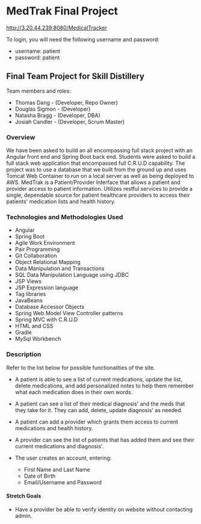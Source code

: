 # MedTrak Final Project
http://3.20.44.239:8080/MedicalTracker

To login, you will need the following username and password:  

* username: patient
* password: patient

## Final Team Project for Skill Distillery

Team members and roles:

* Thomas Dang - (Developer, Repo Owner)
* Douglas Sigmon - (Developer)
* Natasha Bragg - (Developer, DBA)
* Josiah Candler - (Developer, Scrum Master)

### Overview

We have been asked to build an all encompassing full stack project with an Angular front end and Spring Boot back end. Students were asked to build a full stack web application that encompassed full C.R.U.D capability. The project was to use a database that we built from the ground up and uses Tomcat Web Container to run on a local server as well as being deployed to AWS.
MedTrak is a Patient/Provider Interface that allows a patient and provider access to patient information. Utilizes restful services to provide a single, dependable source for patient healthcare providers to access their patients' medication lists and health history.


### Technologies and Methodologies Used
* Angular
* Spring Boot
* Agile Work Environment
* Pair Programming
* Git Collaboration
* Object Relational Mapping
* Data Manipulation and Transactions
* SQL Data Manipulation Language using JDBC
* JSP Views
* JSP Expression language
* Tag libraries
* JavaBeans
* Database Accessor Objects
* Spring Web Model View Controller patterns
* Spring MVC with C.R.U.D
* HTML and CSS
* Gradle
* MySql Workbench


### Description
Refer to the list below for possible functionalities of the site.

 * A patient is able to see a list of current medications, update the list, delete medications, and add personalized notes to help them remember what each medication does in their own words.

 * A patient can see a list of their medical diagnosis' and the meds that they take for it. They can add, delete, update diagnosis' as needed.

 * A patient can add a provider which grants them access to current medications and health history.

 * A provider can see the list of patients that has added them and see their current medications and diagnosis'.

 * The user creates an account, entering:
    - First Name and Last Name
    - Date of Birth
    - Email/Username and Password

#### Stretch Goals
* Have a provider be able to verify identity on website without contacting admin.
